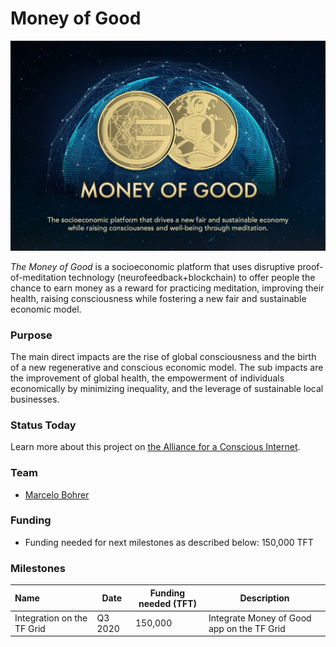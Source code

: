 # Money of Good

![](img/money_of_good_.jpg)

*The Money of Good* is a socioeconomic platform that uses disruptive proof-of-meditation technology (neurofeedback+blockchain) to offer people the chance to earn money as a reward for practicing meditation, improving their health, raising consciousness while fostering a new fair and sustainable economic model.

### Purpose

The main direct impacts are the rise of global consciousness and the birth of a new regenerative and conscious economic model. The sub impacts are the improvement of global health, the empowerment of individuals economically by minimizing inequality, and the leverage of sustainable local businesses.

### Status Today



Learn more about this project on [the Alliance for a Conscious Internet](https://www.consciousinternet.org/index.html#/projects/Money%20of%20Good).

### Team

- [Marcelo Bohrer](https://www.consciousinternet.org/#/people/marcelo_bohrer)

### Funding

- Funding needed for next milestones as described below: 150,000 TFT

### Milestones

| Name         | Date   | Funding needed (TFT) | Description
|:-------------|--------|-------------|-----------------|
| Integration on the TF Grid | Q3 2020 |  150,000 | Integrate Money of Good app on the TF Grid |